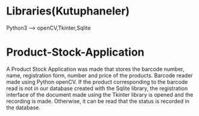# Libraries(Kutuphaneler)
Python3 --> openCV,Tkinter,Sqlite


# Product-Stock-Application
A Product Stock Application was made that stores the barcode number, name, registration form, number and price of the products. Barcode reader made using Python openCV. If the product corresponding to the barcode read is not in our database created with the Sqlite library, the registration interface of the document made using the Tkinter library is opened and the recording is made. Otherwise, it can be read that the status is recorded in the database.


